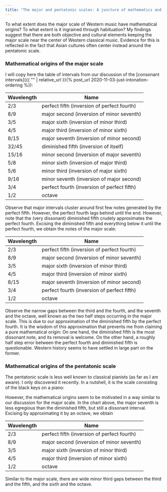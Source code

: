 ```yaml
---
title: "The major and pentatonic scales: A juncture of mathematics and music"
---
```


To what extent does the major scale of Western music have mathematical origins? To what extent is it ingrained through habituation? My findings suggest that there are both objective and cultural elements keeping the major scale near the center of Western classical music. Evidence for this is reflected in the fact that Asian cultures often center instead around the pentatonic scale.

### Mathematical origins of the major scale

I will copy here the table of intervals from our discussion of the [consonant intervals]({{ "" | relative_url }}{% post_url 2020-11-03-just-intonation-ordering %}):

| Wavelength | Name |
| ------------- | ------------- |
| 2/3 | perfect fifth (inversion of perfect fourth) |
| 8/9 | major second (inversion of minor seventh)  |
| 3/5 | major sixth (inversion of minor third) |
| 4/5 | major third (inversion of minor sixth) |
| 8/15 | major seventh (inversion of minor second) |
| 32/45 | diminished fifth (inversion of itself) |
| 15/16 | minor second (inversion of major seventh) |
| 5/8 | minor sixth (inversion of major third) |
| 5/6 | minor third (inversion of major sixth) |
| 9/16 | minor seventh (inversion of major second) |
| 3/4 | perfect fourth (inversion of perfect fifth) |
| 1/2 | octave |

Observe that major intervals cluster around first few notes generated by the perfect fifth. However, the perfect fourth lags behind until the end. However, note that the (very dissonant) diminished fifth crudely approximates the perfect fourth. Excising the diminished fifth and everything below it until the perfect fourth, we obtain the notes of the major scale:

| Wavelength | Name |
| ------------- | ------------- |
| 2/3 | perfect fifth (inversion of perfect fourth) |
| 8/9 | major second (inversion of minor seventh)  |
| 3/5 | major sixth (inversion of minor third) |
| 4/5 | major third (inversion of minor sixth) |
| 8/15 | major seventh (inversion of minor second) |
| 3/4 | perfect fourth (inversion of perfect fifth) |
| 1/2 | octave |

Observe the narrow gaps between the third and the fourth, and the seventh and the octave, well known as the two half steps occurring in the major scale. This is due to our approximation of the diminished fifth by the perfect fourth. It is the wisdom of this approximation that prevents me from claiming a pure mathematical origin: On one hand, the diminished fifth is the most dissonant note, and its removal is welcome. On the other hand, a roughly half step error between the perfect fourth and diminished fifth is questionable. Western history seems to have settled in large part on the former.

### Mathematical origins of the pentatonic scale

The pentatonic scale is less well known to classical pianists (as far as I am aware). I only discovered it recently. In a nutshell, it is the scale consisting of the black keys on a piano:

However, the mathematical origins seem to be motivated in a way similar to our discussion for the major scale. In the chart above, the major seventh is less egregious than the diminished fifth, but still a dissonant interval. Excising by approximating it by an octave, we obtain 

| Wavelength | Name |
| ------------- | ------------- |
| 2/3 | perfect fifth (inversion of perfect fourth) |
| 8/9 | major second (inversion of minor seventh)  |
| 3/5 | major sixth (inversion of minor third) |
| 4/5 | major third (inversion of minor sixth) |
| 1/2 | octave |

Similar to the major scale, there are wide minor third gaps between the third and the fifth, and the sixth and the octave. 
